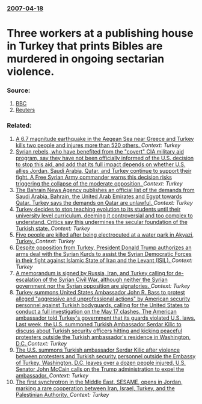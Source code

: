 ### [2007-04-18](/news/2007/04/18/index.md)

#  Three workers at a publishing house in Turkey that prints Bibles are murdered in ongoing sectarian violence. 




### Source:

1. [BBC](http://news.bbc.co.uk/1/hi/world/europe/6568911.stm)
2. [Reuters](http://www.reuters.com/article/worldNews/idUSL1830922320070418)

### Related:

1. [A 6.7 magnitude earthquake in the Aegean Sea near Greece and Turkey kills two people and injures more than 520 others. ](/news/2017/07/21/a-6-7-magnitude-earthquake-in-the-aegean-sea-near-greece-and-turkey-kills-two-people-and-injures-more-than-520-others.md) _Context: Turkey_
2. [Syrian rebels, who have benefited from the "covert" CIA military aid program, say they have not been officially informed of the U.S. decision to stop this aid, and add that its full impact depends on whether U.S. allies Jordan, Saudi Arabia, Qatar, and Turkey continue to support their fight. A Free Syrian Army commander warns this decision risks triggering the collapse of the moderate opposition. ](/news/2017/07/20/syrian-rebels-who-have-benefited-from-the-covert-cia-military-aid-program-say-they-have-not-been-officially-informed-of-the-u-s-decisio.md) _Context: Turkey_
3. [The Bahrain News Agency publishes an official list of the demands from Saudi Arabia, Bahrain, the United Arab Emirates and Egypt towards Qatar. Turkey says the demands on Qatar are unlawful. ](/news/2017/06/25/the-bahrain-news-agency-publishes-an-official-list-of-the-demands-from-saudi-arabia-bahrain-the-united-arab-emirates-and-egypt-towards-qat.md) _Context: Turkey_
4. [Turkey decides to stop teaching evolution to its students until their university level curriculum, deeming it controversial and too complex to understand. Critics say this undermines the secular foundation of the Turkish state. ](/news/2017/06/23/turkey-decides-to-stop-teaching-evolution-to-its-students-until-their-university-level-curriculum-deeming-it-controversial-and-too-complex.md) _Context: Turkey_
5. [Five people are killed after being electrocuted at a water park in Akyazi, Turkey. ](/news/2017/06/23/five-people-are-killed-after-being-electrocuted-at-a-water-park-in-akyaza-turkey.md) _Context: Turkey_
6. [Despite opposition from Turkey, President Donald Trump authorizes an arms deal with the Syrian Kurds to assist the Syrian Democratic Forces in their fight against Islamic State of Iraq and the Levant (ISIL). ](/news/2017/05/9/despite-opposition-from-turkey-president-donald-trump-authorizes-an-arms-deal-with-the-syrian-kurds-to-assist-the-syrian-democratic-forces.md) _Context: Turkey_
7. [A memorandum is signed by Russia, Iran, and Turkey calling for de-escalation of the Syrian Civil War, although neither the Syrian government nor the Syrian opposition are signatories. ](/news/2017/05/4/a-memorandum-is-signed-by-russia-iran-and-turkey-calling-for-de-escalation-of-the-syrian-civil-war-although-neither-the-syrian-government.md) _Context: Turkey_
8. [Turkey summons United States Ambassador John R. Bass to protest alleged "aggressive and unprofessional actions" by American security personnel against Turkish bodyguards, calling for the United States to conduct a full investigation on the May 17 clashes. The American ambassador told Turkey's government that its guards violated U.S. laws. Last week, the U.S. summoned Turkish Ambassador Serdar Kilic to discuss about Turkish security officers hitting and kicking peaceful protesters outside the Turkish ambassador's residence in Washington, D.C. ](/news/2017/05/22/turkey-summons-united-states-ambassador-john-r-bass-to-protest-alleged-aggressive-and-unprofessional-actions-by-american-security-personn.md) _Context: Turkey_
9. [The U.S. summons Turkish ambassador Serdar Kilic after violence between protesters and Turkish security personnel outside the Embassy of Turkey, Washington, D.C. leaves over a dozen people injured. U.S. Senator John McCain calls on the Trump administration to expel the ambassador. ](/news/2017/05/18/the-u-s-summons-turkish-ambassador-serdar-ka-la-ass-after-violence-between-protesters-and-turkish-security-personnel-outside-the-embassy-of.md) _Context: Turkey_
10. [The first synchrotron in the Middle East, SESAME, opens in Jordan, marking a rare cooperation between Iran, Israel, Turkey, and the Palestinian Authority. ](/news/2017/05/16/the-first-synchrotron-in-the-middle-east-sesame-opens-in-jordan-marking-a-rare-cooperation-between-iran-israel-turkey-and-the-palestin.md) _Context: Turkey_
